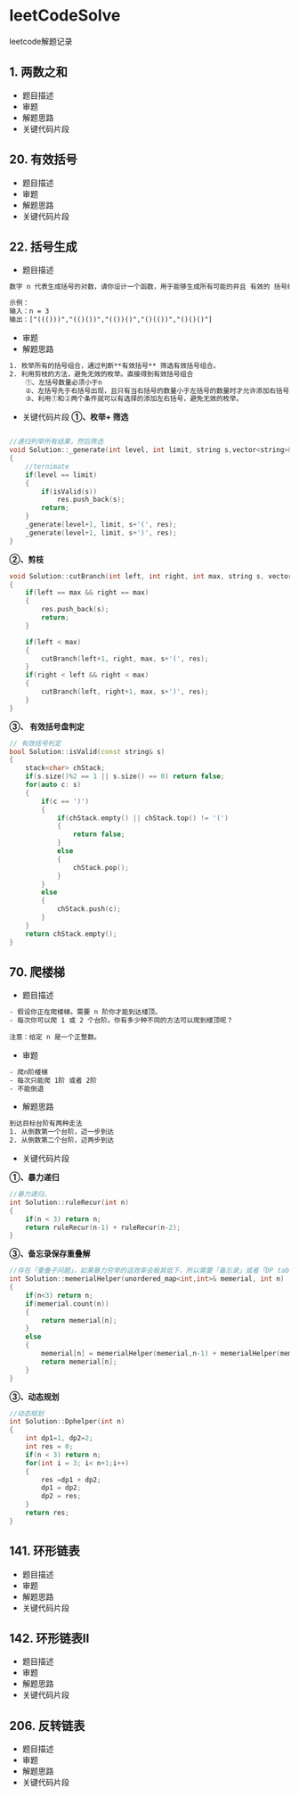 # leetCodeSolve
leetcode解题记录
## 1. 两数之和
- 题目描述
- 审题
- 解题思路
- 关键代码片段
## 20. 有效括号
- 题目描述
- 审题
- 解题思路
- 关键代码片段
## 22. 括号生成
- 题目描述
```txt
数字 n 代表生成括号的对数，请你设计一个函数，用于能够生成所有可能的并且 有效的 括号组合

示例：
输入：n = 3
输出：["((()))","(()())","(())()","()(())","()()()"]
```
- 审题
- 解题思路
```txt
1. 枚举所有的括号组合，通过判断**有效括号** 筛选有效括号组合。
2. 利用剪枝的方法，避免无效的枚举。直接得到有效括号组合
    ①、左括号数量必须小于n
    ②、左括号先于右括号出现，且只有当右括号的数量小于左括号的数量时才允许添加右括号，并且需要保证右括号的数量小于n
    ③、利用①和②两个条件就可以有选择的添加左右括号，避免无效的枚举。
```
- 关键代码片段
**①、枚举+ 筛选**
```cpp

//递归列举所有结果，然后筛选
void Solution::_generate(int level, int limit, string s,vector<string>& res)
{
    //ternimate 
    if(level == limit)
    {
        if(isValid(s))
            res.push_back(s);
        return;
    }
    _generate(level+1, limit, s+'(', res);
    _generate(level+1, limit, s+')', res);
}

```
**②、剪枝**
```cpp
void Solution::cutBranch(int left, int right, int max, string s, vector<string>& res)
{
    if(left == max && right == max)
    {
        res.push_back(s);
        return;
    }

    if(left < max)
    {
        cutBranch(left+1, right, max, s+'(', res);
    }
    if(right < left && right < max)
    {
        cutBranch(left, right+1, max, s+')', res);
    }
}
```
**③、 有效括号盘判定**
```cpp
// 有效括号判定
bool Solution::isValid(const string& s)
{
    stack<char> chStack;
    if(s.size()%2 == 1 || s.size() == 0) return false;
    for(auto c: s)
    {
        if(c == ')')
        {
            if(chStack.empty() || chStack.top() != '(')
            {
                return false;
            }
            else
            {
                chStack.pop();
            }
        }
        else
        {
            chStack.push(c);
        }
    }
    return chStack.empty();
}
```
## 70. 爬楼梯
- 题目描述
```txt
- 假设你正在爬楼梯。需要 n 阶你才能到达楼顶。
- 每次你可以爬 1 或 2 个台阶。你有多少种不同的方法可以爬到楼顶呢？
   
注意：给定 n 是一个正整数。
```
- 审题
```txt
- 爬n阶楼梯
- 每次只能爬 1阶 或者 2阶
- 不能倒退
```
- 解题思路
```txt
到达目标台阶有两种走法
1. 从倒数第一个台阶，迈一步到达
2. 从倒数第二个台阶，迈两步到达
```
- 关键代码片段

**①、暴力递归**
```cpp
//暴力递归，
int Solution::ruleRecur(int n)
{
    if(n < 3) return n;
    return ruleRecur(n-1) + ruleRecur(n-2);
}
```
**③、备忘录保存重叠解**
```cpp
//存在「重叠子问题」，如果暴力穷举的话效率会极其低下，所以需要「备忘录」或者「DP table」来优化穷举过程，避免不必要的计算
int Solution::memerialHelper(unordered_map<int,int>& memerial, int n)
{
    if(n<3) return n;
    if(memerial.count(n)) 
    {
        return memerial[n];
    }    
    else
    {
        memerial[n] = memerialHelper(memerial,n-1) + memerialHelper(memerial,n-2); 
        return memerial[n];
    }
}
```
**③、动态规划**
```cpp
//动态规划
int Solution::Dphelper(int n)
{
    int dp1=1, dp2=2;
    int res = 0;
    if(n < 3) return n;
    for(int i = 3; i< n+1;i++)
    {
        res =dp1 + dp2;
        dp1 = dp2;
        dp2 = res;
    }
    return res;
}
```
## 141. 环形链表
- 题目描述
- 审题
- 解题思路
- 关键代码片段
## 142. 环形链表II
- 题目描述
- 审题
- 解题思路
- 关键代码片段
## 206. 反转链表
- 题目描述
- 审题
- 解题思路
- 关键代码片段
## 

